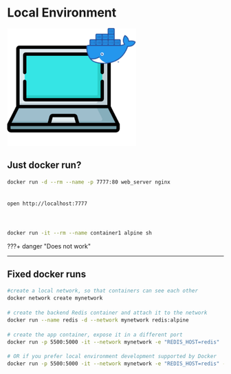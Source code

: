 # Local Environment

<img src="/assets/single-engine.png" class="center" alt="About me" style="width:300px;">

## Just docker run?


```bash
docker run -d --rm --name -p 7777:80 web_server nginx


open http://localhost:7777



docker run -it --rm --name container1 alpine sh

```

???+ danger "Does not work"


---

## Fixed docker runs
```bash
#create a local network, so that containers can see each other
docker network create mynetwork

# create the backend Redis container and attach it to the network
docker run --name redis -d --network mynetwork redis:alpine

# create the app container, expose it in a different port
docker run -p 5500:5000 -it --network mynetwork -e "REDIS_HOST=redis"  mcano/docker:intro

# OR if you prefer local environment development supported by Docker
docker run -p 5500:5000 -it --network mynetwork -e "REDIS_HOST=redis" -v $(pwd):/code mcano/docker:intro sh
```